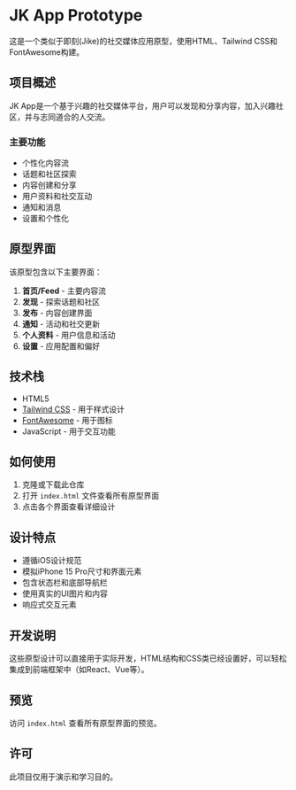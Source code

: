 # JK App Prototype

这是一个类似于即刻(Jike)的社交媒体应用原型，使用HTML、Tailwind CSS和FontAwesome构建。

## 项目概述

JK App是一个基于兴趣的社交媒体平台，用户可以发现和分享内容，加入兴趣社区，并与志同道合的人交流。

### 主要功能

- 个性化内容流
- 话题和社区探索
- 内容创建和分享
- 用户资料和社交互动
- 通知和消息
- 设置和个性化

## 原型界面

该原型包含以下主要界面：

1. **首页/Feed** - 主要内容流
2. **发现** - 探索话题和社区
3. **发布** - 内容创建界面
4. **通知** - 活动和社交更新
5. **个人资料** - 用户信息和活动
6. **设置** - 应用配置和偏好

## 技术栈

- HTML5
- [Tailwind CSS](https://tailwindcss.com/) - 用于样式设计
- [FontAwesome](https://fontawesome.com/) - 用于图标
- JavaScript - 用于交互功能

## 如何使用

1. 克隆或下载此仓库
2. 打开 `index.html` 文件查看所有原型界面
3. 点击各个界面查看详细设计

## 设计特点

- 遵循iOS设计规范
- 模拟iPhone 15 Pro尺寸和界面元素
- 包含状态栏和底部导航栏
- 使用真实的UI图片和内容
- 响应式交互元素

## 开发说明

这些原型设计可以直接用于实际开发，HTML结构和CSS类已经设置好，可以轻松集成到前端框架中（如React、Vue等）。

## 预览

访问 `index.html` 查看所有原型界面的预览。

## 许可

此项目仅用于演示和学习目的。 